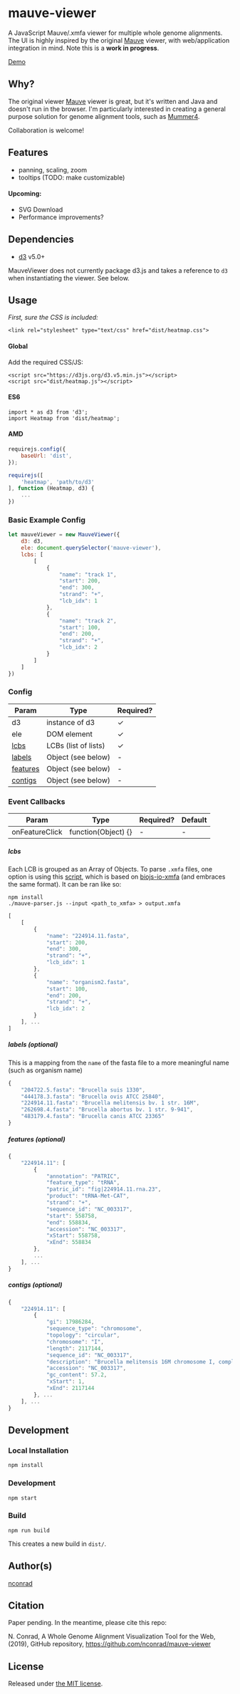 # mauve-viewer

A JavaScript Mauve/.xmfa viewer for multiple whole genome alignments.   The UI is highly inspired by the original [Mauve](http://darlinglab.org/mauve/mauve.html) viewer, with web/application integration in mind.  Note this is a __work in progress__.

[Demo](https://nconrad.github.io/mauve-viewer/demo/)


## Why?

The original viewer [Mauve](http://darlinglab.org/mauve/mauve.html) viewer is great, but it's written and Java and doesn't run in the browser.  I'm particularly interested in creating a general purpose solution for genome alignment tools, such as [Mummer4](https://github.com/mummer4/mummer).

Collaboration is welcome!



## Features

- panning, scaling, zoom
- tooltips (TODO: make customizable)

#### Upcoming:

- SVG Download
- Performance improvements?


## Dependencies


- [d3](https://github.com/d3/d3) v5.0+

MauveViewer does not currently package d3.js and takes a reference to `d3` when instantiating the viewer.  See below.


## Usage

*First, sure the CSS is included:*
```
<link rel="stylesheet" type="text/css" href="dist/heatmap.css">
```


#### Global

Add the required CSS/JS:

```
<script src="https://d3js.org/d3.v5.min.js"></script>
<script src="dist/heatmap.js"></script>
```

#### ES6

```
import * as d3 from 'd3';
import Heatmap from 'dist/heatmap';
```

#### AMD

```javascript
requirejs.config({
    baseUrl: 'dist',
});

requirejs([
    'heatmap', 'path/to/d3'
], function (Heatmap, d3) {
    ...
})
```

### Basic Example Config

```javascript
let mauveViewer = new MauveViewer({
    d3: d3,
    ele: document.querySelector('mauve-viewer'),
    lcbs: [
        [
            {
                "name": "track 1",
                "start": 200,
                "end": 300,
                "strand": "+",
                "lcb_idx": 1
            },
            {
                "name": "track 2",
                "start": 100,
                "end": 200,
                "strand": "+",
                "lcb_idx": 2
            }
        ]
    ]
})
```

### Config

| Param                 | Type                              | Required? |
|-----------------------|-----------------------------------|-----------|
| d3                    | instance of d3                    | &check;   |
| ele                   | DOM element                       | &check;   |
| [lcbs](#lcbs)         | LCBs (list of lists)              | &check;   |
| [labels](#labels)     | Object (see below)                | -         |
| [features](#features) | Object (see below)                | -         |
| [contigs](#contigs)   | Object (see below)                | -         |


### Event Callbacks

| Param          | Type                | Required? | Default |
|----------------|---------------------|-----------|---------|
| onFeatureClick | function(Object) {} | -         | -       |


##### lcbs

Each LCB is grouped as an Array of Objects.  To parse `.xmfa` files, one option is using this [script](https://github.com/PATRIC3/p3_mauve/blob/master/scripts/mauve-parser.js), which is based on [biojs-io-xmfa](https://github.com/erasche/biojs-io-xmfa) (and embraces the same format).  It can be ran like so:

```
npm install
./mauve-parser.js --input <path_to_xmfa> > output.xmfa
```


```javascript
[
    [
        {
            "name": "224914.11.fasta",
            "start": 200,
            "end": 300,
            "strand": "+",
            "lcb_idx": 1
        },
        {
            "name": "organism2.fasta",
            "start": 100,
            "end": 200,
            "strand": "+",
            "lcb_idx": 2
        }
    ], ...
]
```

##### labels (optional)

This is a mapping from the `name` of the fasta file to a more meaningful name (such as organism name)

```javascript
{
    "204722.5.fasta": "Brucella suis 1330",
    "444178.3.fasta": "Brucella ovis ATCC 25840",
    "224914.11.fasta": "Brucella melitensis bv. 1 str. 16M",
    "262698.4.fasta": "Brucella abortus bv. 1 str. 9-941",
    "483179.4.fasta": "Brucella canis ATCC 23365"
}
````

##### features (optional)

```javascript
{
    "224914.11": [
        {
            "annotation": "PATRIC",
            "feature_type": "tRNA",
            "patric_id": "fig|224914.11.rna.23",
            "product": "tRNA-Met-CAT",
            "strand": "+",
            "sequence_id": "NC_003317",
            "start": 558758,
            "end": 558834,
            "accession": "NC_003317",
            "xStart": 558758,
            "xEnd": 558834
        },
        ...
    ], ...
}
```

##### contigs (optional)

```javascript
{
    "224914.11": [
        {
            "gi": 17986284,
            "sequence_type": "chromosome",
            "topology": "circular",
            "chromosome": "I",
            "length": 2117144,
            "sequence_id": "NC_003317",
            "description": "Brucella melitensis 16M chromosome I, complete sequence.",
            "accession": "NC_003317",
            "gc_content": 57.2,
            "xStart": 1,
            "xEnd": 2117144
        }, ...
    ], ...
}
```



## Development

### Local Installation

```
npm install
```


### Development

```
npm start
```


### Build

```
npm run build
```

This creates a new build in `dist/`.


## Author(s)

[nconrad](https://github.com/nconrad)



## Citation

Paper pending.  In the meantime, please cite this repo:

N. Conrad, A Whole Genome Alignment Visualization Tool for the Web, (2019), GitHub repository, https://github.com/nconrad/mauve-viewer


## License

Released under [the MIT license](https://github.com/nconrad/mauve-viewer/blob/master/LICENSE).



